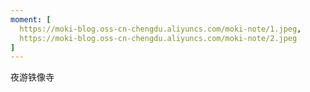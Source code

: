 ```yaml
---
moment: [
  https://moki-blog.oss-cn-chengdu.aliyuncs.com/moki-note/1.jpeg,
  https://moki-blog.oss-cn-chengdu.aliyuncs.com/moki-note/2.jpeg
]
---
```

夜游铁像寺